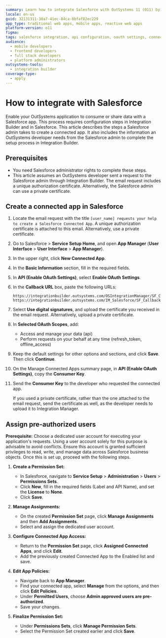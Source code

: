 ```yaml
---
summary: Learn how to integrate Salesforce with OutSystems 11 (O11) by configuring a connected app and setting up permissions for seamless data exchange.
locale: en-us
guid: 32131311-38a7-41ec-84ca-8bfaf82ec229
app_type: traditional web apps, mobile apps, reactive web apps
platform-version: o11
figma:
tags: salesforce integration, api configuration, oauth settings, connected apps, digital certificates
audience:
  - mobile developers
  - frontend developers
  - full stack developers
  - platform administrators
outsystems-tools:
  - integration builder
coverage-type:
  - apply
---
```


# How to integrate with Salesforce

Enable your OutSystems application to consume or share data with a Salesforce app. This process requires configuration steps in Integration Builder and in Salesforce. This article describes the steps a Salesforce admin takes to create a connected app. It also includes the information an OutSystems developer needs from the Salesforce admin to complete the setup process in Integration Builder.

## Prerequisites

* You need Salesforce administrator rights to complete these steps.
* This article assumes an OutSystems developer sent a request to the Salesforce admin through Integration Builder. The email request includes a unique authorization certificate. Alternatively, the Salesforce admin can use a private certificate. 

## Create a connected app in Salesforce

1. Locate the email request with the title `[user_name] requests your help to create a Salesforce Connected App`. A unique authorization certificate is attached to this email. Alternatively, use a private certificate.

1. Go to Salesforce > **Service Setup Home**, and open **App Manager** (**User Interface** > **User Interface** > **App Manager**).

1. In the upper right, click **New Connected App**.

1. In the **Basic Information** section, fill in the required fields.

1. In **API (Enable OAuth Settings)**, select **Enable OAuth Settings**.

1. In the **Callback URL** box, paste the following URLs:

    ```
    https://integrationbuilder.outsystems.com/OSIntegrationManager/SF_Callback
    https://integrationbuilder.outsystems.com/IM_Salesforce/SF_Callback
    ```

1. Select **Use digital signatures**, and upload the certificate you received in the email request. Alternatively, upload a private certificate.

1. In **Selected OAuth Scopes**, add:

    * Access and manage your data (api)
    * Perform requests on your behalf at any time (refresh_token, offline_access)

1. Keep the default settings for other options and sections, and click **Save**. Then click **Continue**.

1. On the Manage Connected Apps summary page, in **API (Enable OAuth Settings)**, copy the **Consumer Key**.

1. Send the  **Consumer Key** to the developer who requested the connected app. 

    If you used a private certificate, rather than the one attached to the email request, send the certificate as well, as the developer needs to upload it to Integration Manager.  
 
## Assign pre-authorized users
 
**Prerequisite:** Choose a dedicated user account for executing your application's requests. Using a user account solely for this purpose is advisable to avoid conflicts. Ensure this account is granted sufficient privileges to read, write, and manage data across Salesforce business objects. Once this is set up, proceed with the following steps.
 
1. **Create a Permission Set:**
   - In Salesforce, navigate to **Service Setup** > **Administration** > **Users** > **Permissions Sets**.
   - Click **New**, fill in the required fields (Label and API Name), and set the **License** to **None**.
   - Click **Save**.

1. **Manage Assignments:**
   - On the created **Permission Set** page, click **Manage Assignments** and then **Add Assignments**.
   - Select and assign the dedicated user account.

1. **Configure Connected App Access:**
   - Return to the **Permission Set** page, click **Assigned Connected Apps**, and click **Edit**.
   - Add the previously created Connected App to the Enabled list and save.

1. **Edit App Policies:**
   - Navigate back to **App Manager**.
   - Find your connected app, select **Manage** from the options, and then click **Edit Policies**.
   - Under **Permitted Users**, choose **Admin approved users are pre-authorized**.
   - Save your changes.

1. **Finalize Permission Set:**
   - Under **Permissions Sets**, click **Manage Permission Sets**.
   - Select the Permission Set created earlier and click **Save**.
